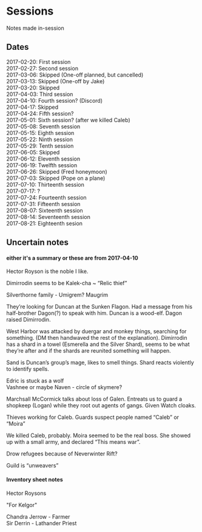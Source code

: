 # Sessions

Notes made in-session

## Dates 

2017-02-20: First session  
2017-02-27: Second session  
2017-03-06: Skipped (One-off planned, but cancelled)  
2017-03-13: Skipped (One-off by Jake)  
2017-03-20: Skipped  
2017-04-03: Third session  
2017-04-10: Fourth session? (Discord)  
2017-04-17: Skipped  
2017-04-24: Fifth session?  
2017-05-01: Sixth session? (after we killed Caleb)  
2017-05-08: Seventh session  
2017-05-15: Eighth session  
2017-05-22: Ninth session  
2017-05-29: Tenth session  
2017-06-05: Skipped  
2017-06-12: Eleventh session  
2017-06-19: Twelfth session  
2017-06-26: Skipped (Fred honeymoon)  
2017-07-03: Skipped (Pope on a plane)  
2017-07-10: Thirteenth session  
2017-07-17: ?  
2017-07-24: Fourteenth session  
2017-07-31: Fifteenth session  
2017-08-07: Sixteenth session  
2017-08-14: Seventeenth session  
2017-08-21: Eighteenth sesion  

## Uncertain notes

#### either it's a summary or these are from 2017-04-10

Hector Royson is the noble I like. 

Dimirrodin seems to be Kalek-cha ~ “Relic thief”

Silverthorne family - Umigrem? Maugrim

They’re looking for Duncan at the Sunken Flagon. Had a message from his half-brother Dagon(?) to speak with him. Duncan is a wood-elf. Dagon raised Dimirrodin. 

West Harbor was attacked by duergar and monkey things, searching for something. (DM then handwaved the rest of the explanation). Dimirrodin has a shard in a towel (Esmerella and the Silver Shard), seems to be what they’re after and if the shards are reunited something will happen. 

Sand is Duncan’s group’s mage, likes to smell things. Shard reacts violently to identify spells.


Edric is stuck as a wolf  
Vashnee or maybe Naven - circle of skymere?

Marchsall McCormick talks about loss of Galen. Entreats us to guard a shopkeep (Logan) while they root out agents of gangs. Given Watch cloaks. 

Thieves working for Caleb. Guards suspect people named “Caleb” or “Moira”

We killed Caleb, probably. Moira seemed to be the real boss. She showed up with a small army, and declared “This means war”. 

Drow refugees because of Neverwinter Rift?

Guild is “unweavers”

#### Inventory sheet notes

Hector Roysons

"For Kelgor"

Chandra Jerrow - Farmer  
Sir Derrin - Lathander Priest
